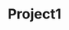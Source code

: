 ---
title: "Project1"
collection: projects
parent: COMPSCI180_Computer_Vision
permalink: /projects/COMPSCI180_Computer_Vision/Project1/
---
